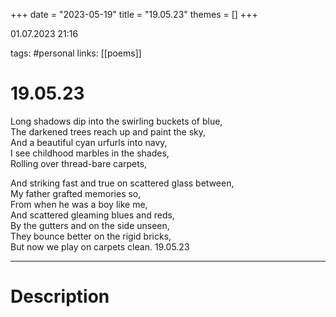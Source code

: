+++
date = "2023-05-19"
title = "19.05.23"
themes = []
+++

01.07.2023 21:16

tags: #personal
links: [[poems]]

# 19.05.23
Long shadows dip into the swirling buckets of blue,  
The darkened trees reach up and paint the sky,  
And a beautiful cyan urfurls into navy,  
I see childhood marbles in the shades,  
Rolling over thread-bare carpets,  
  
And striking fast and true on scattered glass between,  
My father grafted memories so,  
From when he was a boy like me,  
And scattered gleaming blues and reds,  
By the gutters and on the side unseen,  
They bounce better on the rigid bricks,  
But now we play on carpets clean.
19.05.23

---
# Description
